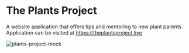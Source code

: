 # The Plants Project 
A website application that offers tips and mentoring to new plant parents. Application can be visited at https://theplantsproject.live

![plants-project-mock](https://user-images.githubusercontent.com/90402597/165797443-f2bd34ee-aa4c-487d-9647-34fad7f2fc77.png)
